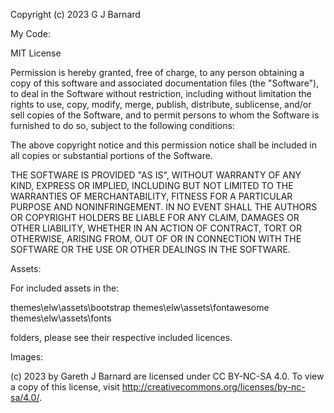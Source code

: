 Copyright (c) 2023 G J Barnard

My Code:

MIT License

Permission is hereby granted, free of charge, to any person obtaining a copy
of this software and associated documentation files (the "Software"), to deal
in the Software without restriction, including without limitation the rights
to use, copy, modify, merge, publish, distribute, sublicense, and/or sell
copies of the Software, and to permit persons to whom the Software is
furnished to do so, subject to the following conditions:

The above copyright notice and this permission notice shall be included in all
copies or substantial portions of the Software.

THE SOFTWARE IS PROVIDED "AS IS", WITHOUT WARRANTY OF ANY KIND, EXPRESS OR
IMPLIED, INCLUDING BUT NOT LIMITED TO THE WARRANTIES OF MERCHANTABILITY,
FITNESS FOR A PARTICULAR PURPOSE AND NONINFRINGEMENT. IN NO EVENT SHALL THE
AUTHORS OR COPYRIGHT HOLDERS BE LIABLE FOR ANY CLAIM, DAMAGES OR OTHER
LIABILITY, WHETHER IN AN ACTION OF CONTRACT, TORT OR OTHERWISE, ARISING FROM,
OUT OF OR IN CONNECTION WITH THE SOFTWARE OR THE USE OR OTHER DEALINGS IN THE
SOFTWARE.

Assets:

For included assets in the:

themes\elw\assets\bootstrap
themes\elw\assets\fontawesome
themes\elw\assets\fonts

folders, please see their respective included licences.

Images:

(c) 2023 by Gareth J Barnard are licensed under CC BY-NC-SA 4.0.  To view a copy of this license, visit http://creativecommons.org/licenses/by-nc-sa/4.0/.
